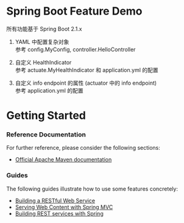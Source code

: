 # Spring Boot Feature Demo

所有功能基于 Spring Boot 2.1.x

1. YAML 中配置复杂对象  
  参考 config.MyConfig, controller.HelloController  

2. 自定义 HealthIndicator  
  参考 actuate.MyHealthIndicator 和 application.yml 的配置
  
3. 自定义 info endpoint 的属性 (actuator 中的 info endpoint)   
  参考 application.yml 的配置



# Getting Started

### Reference Documentation
For further reference, please consider the following sections:

* [Official Apache Maven documentation](https://maven.apache.org/guides/index.html)

### Guides
The following guides illustrate how to use some features concretely:

* [Building a RESTful Web Service](https://spring.io/guides/gs/rest-service/)
* [Serving Web Content with Spring MVC](https://spring.io/guides/gs/serving-web-content/)
* [Building REST services with Spring](https://spring.io/guides/tutorials/bookmarks/)

